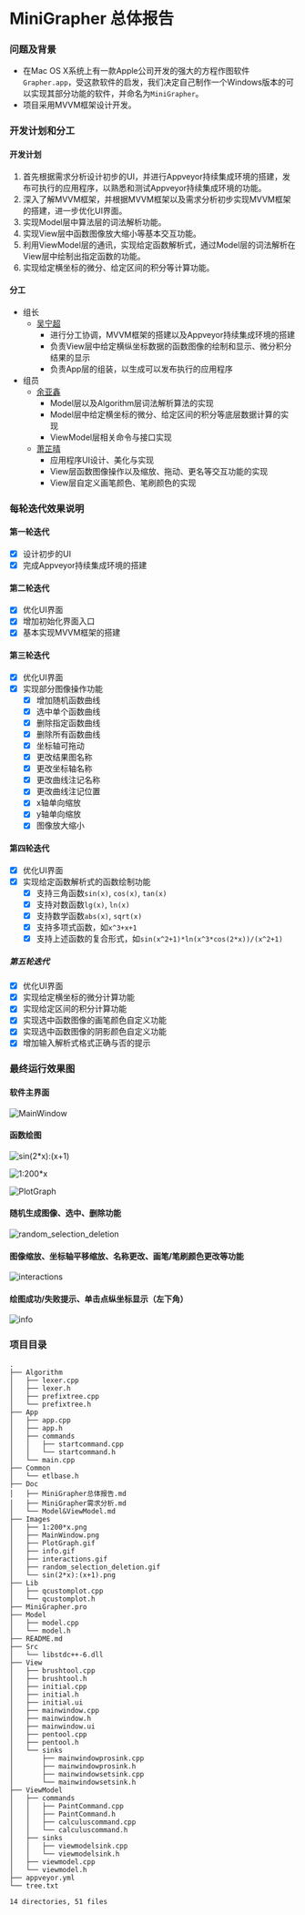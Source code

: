 # MiniGrapher 总体报告

### 问题及背景

- 在Mac OS X系统上有一款Apple公司开发的强大的方程作图软件`Grapher.app`，受这款软件的启发，我们决定自己制作一个Windows版本的可以实现其部分功能的软件，并命名为`MiniGrapher`。
- 项目采用MVVM框架设计开发。

### 开发计划和分工

#### 开发计划

1. 首先根据需求分析设计初步的UI，并进行Appveyor持续集成环境的搭建，发布可执行的应用程序，以熟悉和测试Appveyor持续集成环境的功能。
2. 深入了解MVVM框架，并根据MVVM框架以及需求分析初步实现MVVM框架的搭建，进一步优化UI界面。
3. 实现Model层中算法层的词法解析功能。
4. 实现View层中函数图像放大缩小等基本交互功能。
5. 利用ViewModel层的通讯，实现给定函数解析式，通过Model层的词法解析在View层中绘制出指定函数的功能。
6. 实现给定横坐标的微分、给定区间的积分等计算功能。

#### 分工

- 组长
  - [吴宁超](https://github.com/CcCody)
    - 进行分工协调，MVVM框架的搭建以及Appveyor持续集成环境的搭建
    - 负责View层中给定横纵坐标数据的函数图像的绘制和显示、微分积分结果的显示
    - 负责App层的组装，以生成可以发布执行的应用程序
- 组员
  - [余亚鑫](https://github.com/ySilencex)
    - Model层以及Algorithm层词法解析算法的实现
    - Model层中给定横坐标的微分、给定区间的积分等底层数据计算的实现
    - ViewModel层相关命令与接口实现
  - [萧芷晴](https://github.com/crownX)
    - 应用程序UI设计、美化与实现
    - View层函数图像操作以及缩放、拖动、更名等交互功能的实现
    - View层自定义画笔颜色、笔刷颜色的实现

### 每轮迭代效果说明

#### 第一轮迭代

- [x] 设计初步的UI
- [x] 完成Appveyor持续集成环境的搭建

#### 第二轮迭代

- [x] 优化UI界面
- [x] 增加初始化界面入口
- [x] 基本实现MVVM框架的搭建

#### 第三轮迭代

- [x] 优化UI界面
- [x] 实现部分图像操作功能
  - [x] 增加随机函数曲线
  - [x] 选中单个函数曲线
  - [x] 删除指定函数曲线
  - [x] 删除所有函数曲线
  - [x] 坐标轴可拖动
  - [x] 更改结果图名称
  - [x] 更改坐标轴名称
  - [x] 更改曲线注记名称
  - [x] 更改曲线注记位置
  - [x] x轴单向缩放
  - [x] y轴单向缩放
  - [x] 图像放大缩小

#### 第四轮迭代

- [x] 优化UI界面
- [x] 实现给定函数解析式的函数绘制功能
  - [x] 支持三角函数`sin(x)`, `cos(x)`, `tan(x)`
  - [x] 支持对数函数`lg(x)`, `ln(x)`
  - [x] 支持数学函数`abs(x)`, `sqrt(x)`
  - [x] 支持多项式函数，如`x^3+x+1`
  - [x] 支持上述函数的复合形式，如`sin(x^2+1)*ln(x^3*cos(2*x))/(x^2+1)`

##### 第五轮迭代

- [x] 优化UI界面
- [x] 实现给定横坐标的微分计算功能
- [x] 实现给定区间的积分计算功能
- [x] 实现选中函数图像的画笔颜色自定义功能
- [x] 实现选中函数图像的阴影颜色自定义功能
- [x] 增加输入解析式格式正确与否的提示

### 最终运行效果图

#### 软件主界面

![MainWindow](https://github.com/CcCody/MiniGrapher/blob/master/Images/MainWindow.png)

#### 函数绘图

![sin(2*x):(x+1)](https://github.com/CcCody/MiniGrapher/blob/master/Images/sin(2*x):(x+1).png)

![1:200*x](https://github.com/CcCody/MiniGrapher/blob/master/Images/1:200*x.png)

![PlotGraph](https://github.com/CcCody/MiniGrapher/blob/master/Images/PlotGraph.gif)

#### 随机生成图像、选中、删除功能

![random_selection_deletion](https://github.com/CcCody/MiniGrapher/blob/master/Images/random_selection_deletion.gif)

#### 图像缩放、坐标轴平移缩放、名称更改、画笔/笔刷颜色更改等功能

![interactions](https://github.com/CcCody/MiniGrapher/blob/master/Images/interactions.gif)

#### 绘图成功/失败提示、单击点纵坐标显示（左下角）

![info](https://github.com/CcCody/MiniGrapher/blob/master/Images/info.gif)

### 项目目录

```
.
├── Algorithm
│   ├── lexer.cpp
│   ├── lexer.h
│   ├── prefixtree.cpp
│   └── prefixtree.h
├── App
│   ├── app.cpp
│   ├── app.h
│   ├── commands
│   │   ├── startcommand.cpp
│   │   └── startcommand.h
│   └── main.cpp
├── Common
│   └── etlbase.h
├── Doc
│   ├── MiniGrapher总体报告.md
│   ├── MiniGrapher需求分析.md
│   └── Model&ViewModel.md
├── Images
│   ├── 1:200*x.png
│   ├── MainWindow.png
│   ├── PlotGraph.gif
│   ├── info.gif
│   ├── interactions.gif
│   ├── random_selection_deletion.gif
│   └── sin(2*x):(x+1).png
├── Lib
│   ├── qcustomplot.cpp
│   └── qcustomplot.h
├── MiniGrapher.pro
├── Model
│   ├── model.cpp
│   └── model.h
├── README.md
├── Src
│   └── libstdc++-6.dll
├── View
│   ├── brushtool.cpp
│   ├── brushtool.h
│   ├── initial.cpp
│   ├── initial.h
│   ├── initial.ui
│   ├── mainwindow.cpp
│   ├── mainwindow.h
│   ├── mainwindow.ui
│   ├── pentool.cpp
│   ├── pentool.h
│   └── sinks
│       ├── mainwindowprosink.cpp
│       ├── mainwindowprosink.h
│       ├── mainwindowsetsink.cpp
│       └── mainwindowsetsink.h
├── ViewModel
│   ├── commands
│   │   ├── PaintCommand.cpp
│   │   ├── PaintCommand.h
│   │   ├── calculuscommand.cpp
│   │   └── calculuscommand.h
│   ├── sinks
│   │   ├── viewmodelsink.cpp
│   │   └── viewmodelsink.h
│   ├── viewmodel.cpp
│   └── viewmodel.h
├── appveyor.yml
└── tree.txt

14 directories, 51 files
```

